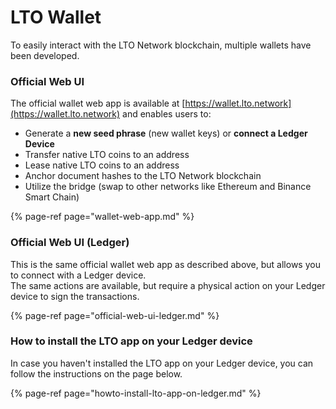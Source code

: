 # LTO Wallet

To easily interact with the LTO Network blockchain, multiple wallets have been developed.

### Official Web UI

The official wallet web app is available at [https://wallet.lto.network](https://wallet.lto.network) and enables users to:

* Generate a **new seed phrase** \(new wallet keys\) or **connect a Ledger Device**
* Transfer native LTO coins to an address
* Lease native LTO coins to an address
* Anchor document hashes to the LTO Network blockchain
* Utilize the bridge \(swap to other networks like Ethereum and Binance Smart Chain\)

{% page-ref page="wallet-web-app.md" %}

### Official Web UI \(Ledger\)

This is the same official wallet web app as described above, but allows you to connect with a Ledger device.  
The same actions are available, but require a physical action on your Ledger device to sign the transactions.

{% page-ref page="official-web-ui-ledger.md" %}

### How to install the LTO app on your Ledger device

In case you haven't installed the LTO app on your Ledger device, you can follow the instructions on the page below.

{% page-ref page="howto-install-lto-app-on-ledger.md" %}



